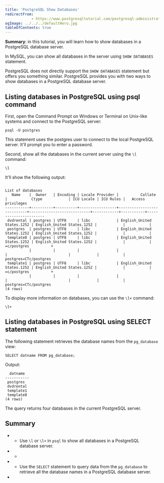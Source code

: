 ```yaml
---
title: 'PostgreSQL Show Databases'
redirectFrom: 
            - https://www.postgresqltutorial.com/postgresql-administration/postgresql-show-databases/
ogImage: ../../../defaultHero.jpg
tableOfContents: true
---
```


**Summary**: in this tutorial, you will learn how to show databases in a PostgreSQL database server.



In MySQL, you can show all databases in the server using `SHOW DATABASES` statement.



PostgreSQL does not directly support the `SHOW DATABASES` statement but offers you something similar. PostgreSQL provides you with two ways to show databases in a PostgreSQL database server.



## Listing databases in PostgreSQL using psql command



First, open the Command Prompt on Windows or Terminal on Unix-like systems and connect to the PostgreSQL server:



```
psql -U postgres
```



This statement uses the postgres user to connect to the local PostgreSQL server. It'll prompt you to enter a password.



Second, show all the databases in the current server using the `\l` command:



```
\l
```



It'll show the following output:



```
                                                                      List of databases
   Name    |  Owner   | Encoding | Locale Provider |          Collate           |           Ctype            | ICU Locale | ICU Rules |   Access privileges
-----------+----------+----------+-----------------+----------------------------+----------------------------+------------+-----------+-----------------------
 dvdrental | postgres | UTF8     | libc            | English_United States.1252 | English_United States.1252 |            |           |
 postgres  | postgres | UTF8     | libc            | English_United States.1252 | English_United States.1252 |            |           |
 template0 | postgres | UTF8     | libc            | English_United States.1252 | English_United States.1252 |            |           | =c/postgres          +
           |          |          |                 |                            |                            |            |           | postgres=CTc/postgres
 template1 | postgres | UTF8     | libc            | English_United States.1252 | English_United States.1252 |            |           | =c/postgres          +
           |          |          |                 |                            |                            |            |           | postgres=CTc/postgres
(4 rows)
```



To display more information on databases, you can use the `\l+` command:



```
\l+
```



## Listing databases in PostgreSQL using SELECT statement



The following statement retrieves the database names from the `pg_database` view:



```
SELECT datname FROM pg_database;
```



Output:



```
  datname
-----------
 postgres
 dvdrental
 template1
 template0
(4 rows)
```



The query returns four databases in the current PostgreSQL server.



## Summary



- - Use `\l` or `\l+` in `psql` to show all databases in a PostgreSQL database server.
- -
- - Use the `SELECT` statement to query data from the `pg_database` to retrieve all the database names in a PostgreSQL database server.
- 
